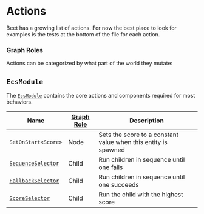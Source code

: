 # Actions

Beet has a growing list of actions. For now the best place to look for examples is the tests at the bottom of the file for each action.

### Graph Roles

Actions can be categorized by what part of the world they mutate:

## `EcsModule`

The [`EcsModule`][EcsModule] contains the core actions and components required for most behaviors.

| Name                                   | [Graph Role](./concepts.md#graph-roles) | Description                                                    |
| -------------------------------------- | --------------------------------------- | -------------------------------------------------------------- |
| `SetOnStart<Score>`                    | Node                                    | Sets the score to a constant value when this entity is spawned |
| [`SequenceSelector`][SequenceSelector] | Child                                   | Run children in sequence until one fails                       |
| [`FallbackSelector`][FallbackSelector] | Child                                   | Run children in sequence until one succeeds                    |
| [`ScoreSelector`][ScoreSelector]       | Child                                   | Run the child with the highest score                           |


[SequenceSelector]:https://github.com/mrchantey/beet/blob/main/crates/beet_ecs/src/ecs_module/selectors/sequence_selector.rs
[FallbackSelector]:https://github.com/mrchantey/beet/blob/main/crates/beet_ecs/src/ecs_module/selectors/fallback_selector.rs
[ScoreSelector]:https://github.com/mrchantey/beet/blob/main/crates/beet_ecs/src/ecs_module/selectors/score_selector.rs
[EcsModule]:https://github.com/mrchantey/beet/blob/main/crates/beet_ecs/src/ecs_module/ecs_module.rs